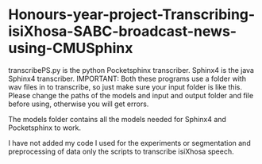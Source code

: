 # Honours-year-project-Transcribing-isiXhosa-SABC-broadcast-news-using-CMUSphinx
transcribePS.py is the python Pocketsphinx transcriber.
Sphinx4 is the java Sphinx4 transcriber.
IMPORTANT: Both these programs use a folder with wav files in to transcribe, so just make sure your input folder is like this.
Please change the paths of the models and input and output folder and file before using, otherwise you will get errors.

The models folder contains all the models needed for Sphinx4 and Pocketsphinx to work.

I have not added my code I used for the experiments or segmentation and preprocessing of data only the scripts to transcribe isiXhosa speech.
